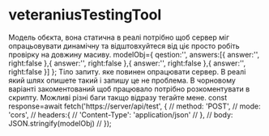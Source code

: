 # veteraniusTestingTool
Модель обєкта, вона статична в реалі потрібно щоб сервер міг опрацьовувати динамічну та відштовхуйтеся від ціє просто робіть провірку на довжину масиву.
modelObj={
    qestion:'',
    answers:[{
        answer:'',
        right:false
    },{
        answer:'',
        right:false
    },{
        answer:'',
        right:false
    },{
        answer:'',
        right:false
    }]
};
Тіло запиту. яке повинен опрацювати сервер. В реалі який шлях опишете такий і запишу це не проблема. В чорновому варіанті закоментований щоб працювало потрібно 
розкоментувати в скрипту. Можливі різні баги такщо відразу тегайте мене. 
const response=await fetch('https://server/api/test', {
    //             method: 'POST',
    //             mode: 'cors',
    //             headers:{
    //                 'Content-Type': 'application/json'
    //             },
    //             body: JSON.stringify(modelObj)
    //         });
